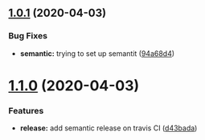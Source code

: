 ## [1.0.1](https://github.com/gkampitakis/MongoDriver/compare/v1.0.0...v1.0.1) (2020-04-03)

### Bug Fixes

-   **semantic:** trying to set up semantit ([94a68d4](https://github.com/gkampitakis/MongoDriver/commit/94a68d4d0560aeb3087a62ef6359e811b799be97))

# [1.1.0](https://github.com/gkampitakis/MongoDriver/compare/v1.0.0...v1.1.0) (2020-04-03)

### Features

-   **release:** add semantic release on travis CI ([d43bada](https://github.com/gkampitakis/MongoDriver/commit/d43badaad8bab25bcac23498630caf561dcba945))
